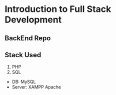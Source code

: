 # Introduction to Full Stack Development

## BackEnd Repo
## Stack Used

1. PHP
2. SQL

- DB: MySQL
- Server: XAMPP Apache
